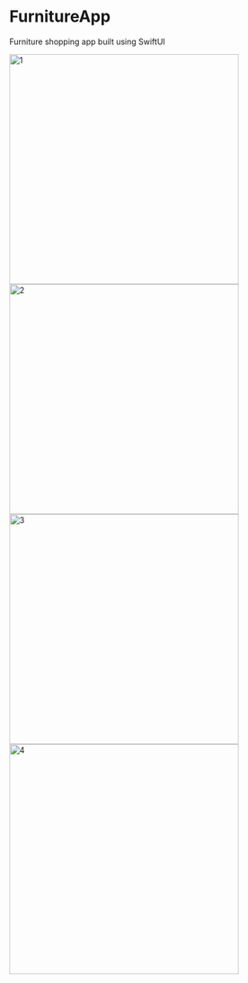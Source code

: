 # FurnitureApp




Furniture shopping app built using SwiftUI






<img width="408" alt="1" src="https://github.com/Onur-Fidan/FurnitureApp/assets/97627723/86154d61-02af-4bd5-bee6-98fe324fe6ab">
<img width="408" alt="2" src="https://github.com/Onur-Fidan/FurnitureApp/assets/97627723/2ffe68dc-ae87-4dd7-b7db-9e95700a3241">
<img width="408" alt="3" src="https://github.com/Onur-Fidan/FurnitureApp/assets/97627723/0dfbd1a7-1a2e-41c5-9e90-6608dfd2586a">
<img width="408" alt="4" src="https://github.com/Onur-Fidan/FurnitureApp/assets/97627723/578039af-48b7-497f-9429-540107c92f12">
